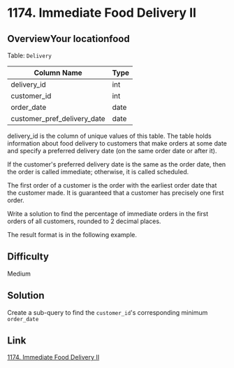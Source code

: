# 1174. Immediate Food Delivery II

## OverviewYour locationfood
Table: `Delivery`

| Column Name                 | Type    |
|-----------------------------|---------|
| delivery_id                 | int     |
| customer_id                 | int     |
| order_date                  | date    |
| customer_pref_delivery_date | date    |

delivery_id is the column of unique values of this table.
The table holds information about food delivery to customers that make orders at some date and specify a preferred delivery date (on the same order date or after it).
 

If the customer's preferred delivery date is the same as the order date, then the order is called immediate; otherwise, it is called scheduled.

The first order of a customer is the order with the earliest order date that the customer made. It is guaranteed that a customer has precisely one first order.

Write a solution to find the percentage of immediate orders in the first orders of all customers, rounded to 2 decimal places.

The result format is in the following example.

## Difficulty 
Medium

## Solution
Create a sub-query to find the `customer_id`'s corresponding minimum `order_date`

## Link
[1174. Immediate Food Delivery II](https://leetcode.com/problems/immediate-food-delivery-ii/description/?envType=study-plan-v2&envId=top-sql-50)